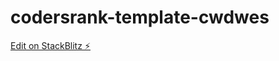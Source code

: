 # codersrank-template-cwdwes

[Edit on StackBlitz ⚡️](https://stackblitz.com/edit/codersrank-template-cwdwes)